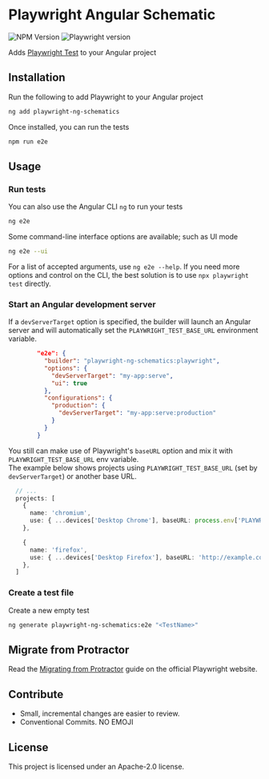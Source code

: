 # Playwright Angular Schematic

![NPM Version](https://img.shields.io/npm/v/playwright-ng-schematics)
![Playwright version](https://img.shields.io/npm/v/playwright?label=Playwright)

Adds [Playwright Test](https://playwright.dev/) to your Angular project 

## Installation

Run the following to add Playwright to your Angular project
```bash
ng add playwright-ng-schematics
```

Once installed, you can run the tests
```bash
npm run e2e
```

## Usage

### Run tests

You can also use the Angular CLI `ng` to run your tests
```bash
ng e2e
```

Some command-line interface options are available; such as UI mode
```bash
ng e2e --ui
```

For a list of accepted arguments, use `ng e2e --help`. If you need more options and control on the CLI, the best solution is to use `npx playwright test` directly.

### Start an Angular development server

If a `devServerTarget` option is specified, the builder will launch an Angular server and will automatically set the `PLAYWRIGHT_TEST_BASE_URL` environment variable.

```json title="angular.json"
        "e2e": {
          "builder": "playwright-ng-schematics:playwright",
          "options": {
            "devServerTarget": "my-app:serve",
            "ui": true
          },
          "configurations": {
            "production": {
              "devServerTarget": "my-app:serve:production"
            }
          }
        }
```

You still can make use of Playwright's `baseURL` option and mix it with `PLAYWRIGHT_TEST_BASE_URL` env variable.  
The example below shows projects using `PLAYWRIGHT_TEST_BASE_URL` (set by `devServerTarget`) or another base URL.

```ts title="playwright.config.ts"
  // ...
  projects: [
    {
      name: 'chromium',
      use: { ...devices['Desktop Chrome'], baseURL: process.env['PLAYWRIGHT_TEST_BASE_URL'] },
    },

    {
      name: 'firefox',
      use: { ...devices['Desktop Firefox'], baseURL: 'http://example.com' },
    },
  ]
```

### Create a test file

Create a new empty test
```bash
ng generate playwright-ng-schematics:e2e "<TestName>"
```

## Migrate from Protractor

Read the [Migrating from Protractor](https://playwright.dev/docs/protractor) guide on the official Playwright website.

## Contribute

- Small, incremental changes are easier to review.
- Conventional Commits. NO EMOJI

## License

This project is licensed under an Apache-2.0 license.
